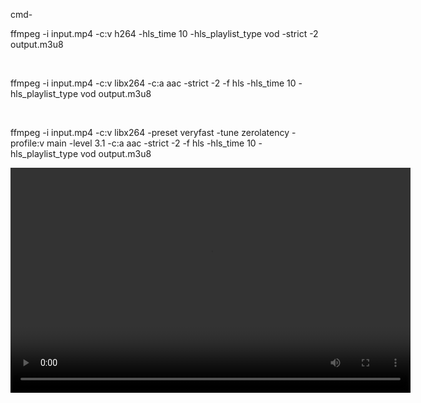 

cmd-

ffmpeg -i input.mp4 -c:v h264 -hls_time 10 -hls_playlist_type vod -strict -2 output.m3u8

</br>

ffmpeg -i input.mp4 -c:v libx264 -c:a aac -strict -2 -f hls -hls_time 10 -hls_playlist_type vod output.m3u8

</br>

ffmpeg -i input.mp4 -c:v libx264 -preset veryfast -tune zerolatency -profile:v main -level 3.1 -c:a aac -strict -2 -f hls -hls_time 10 -hls_playlist_type vod output.m3u8



<!DOCTYPE html>
<html lang="en">
<head>
  <meta charset="UTF-8">
  <meta name="viewport" content="width=device-width, initial-scale=1.0">
  <title>M3U8 Video Player</title>

  <!-- Include Hls.js for better compatibility with HLS -->
  <script src="https://cdn.jsdelivr.net/npm/hls.js@latest"></script>
</head>
<body>

<video id="videoPlayer" width="640" height="360" controls>
  <!-- Replace 'YOUR_M3U8_URL' with the actual URL of your .m3u8 file -->
  <source src="YOUR_M3U8_URL" type="application/vnd.apple.mpegurl">
  Your browser does not support the video tag.
</video>

<script>
</br></br>
  const video = document.getElementById('videoPlayer');

  if (Hls.isSupported()) {
    const hls = new Hls();
    hls.loadSource('test/test.m3u8');
    hls.attachMedia(video);
  } else if (video.canPlayType('application/vnd.apple.mpegurl')) {
    // Use the native HLS support if available
    video.src = 'YOUR_M3U8_URL';
  } else {
    console.error('HLS is not supported on this browser.');
  }
    </br></br>
</script>

</body>
</html>
